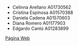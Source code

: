 - Celinna Arellano A01730562 
- Cristina Espinosa A01570388 
- Daniela Cadena A01570603 
- Diana Romero A01177903 
- Edgardo Cantú A01283899  

[Página Web](https://cristinaesp.github.io/Primer-Reporte-de-Avances/#_Estilos_de_Texto:)
